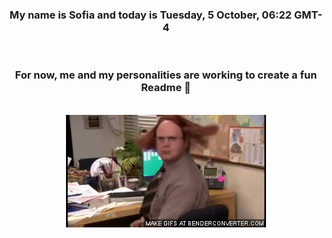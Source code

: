 


<div align="center">
<h3 >My name is Sofia and today is Tuesday, 5 October, 06:22 GMT-4</h3><br>
<h3 >For now, me and my personalities are working to create a fun Readme 👋
</h3><br>
<img src='img/dwight.gif' alt='working...'/>
</div>
